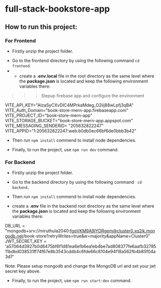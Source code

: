 # full-stack-bookstore-app

## How to run this project:

### For Frontend 

- Firstly unzip the project folder.
* Go to the frontend directory by using the following command ``` cd frontend ```.
* * create a **.env.local** file in the root directory as the same level where the **package.json** is located and keep the following environment variables there:
>>> Stepup firebase app and configure the environment

VITE_API_KEY="AIzaSyCXvDIC4MPrkaMdeg_O2iij88wLpfj3qBA"
VITE_Auth_Domain="book-store-mern-app.firebaseapp.com"
VITE_PROJECT_ID="book-store-mern-app"
VITE_STORAGE_BUCKET="book-store-mern-app.appspot.com"
VITE_MESSAGING_SENDERID= "205632822247"
VITE_APPID="1:205632822247:web:b0db0ec66bf6de0bbb3b42"

+ Then run `` npm install `` commend to install node dependencies.
- Finally, to run the project, use ``npm run dev`` command.


### For Backend
- Firstly  unzip the project folder.
* Go to the backend directory by using the following command ``` cd backend```.
+ Then run `` npm install `` commend to install node dependencies.
* create a **.env** file in the backend root directory as the same level where the **package.json** is located and keep the following environment variables there: 

DB_URL = "mongodb+srv://miruthula2040:fgqVKM9A9IYDRgem@cluster0.xq2ik.mongodb.net/book-store?retryWrites=true&w=majority&appName=Cluster0"
JWT_SECRET_KEY = 'a57064d3927b0d8475bf6f1d81ea6efb6ea1eb4be7ad808377fe6aafb3278511bdbd038531ff74f67e8b3543cddb4c6fde66c8104e94f18a562fb4b85f04a3d7'

Note: Please setup mongodb and change the MongoDB url and set your jwt secret key above.

- Finally, to run the project, use ``npm run start:dev`` command.
